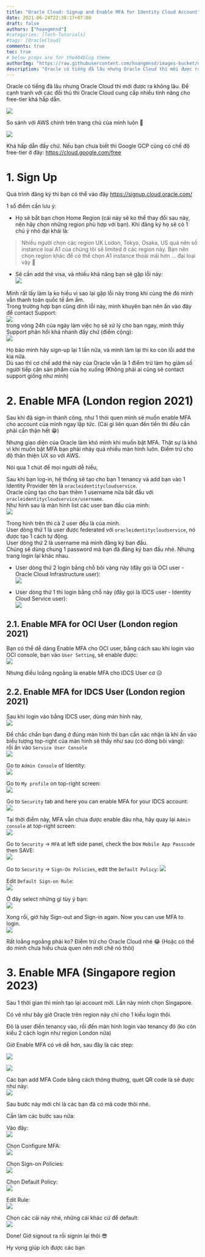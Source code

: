 ```yaml
---
title: "Oracle Cloud: Signup and Enable MFA for Identity Cloud Account"
date: 2021-06-24T22:38:17+07:00
draft: false
authors: ["hoangmnsd"]
#categories: [Tech-Tutorials]
#tags: [OracleCloud]
comments: true
toc: true
# below props are for the404blog theme
authorImg: "https://raw.githubusercontent.com/hoangmnsd/images-bucket/master/static/images/hoangmsnd-avatar001.jpg"
description: "Oracle có tiếng đã lâu nhưng Oracle Cloud thì mới được ra không lâu. Để cạnh tranh với các đối thủ thì Oracle Cloud cung cấp nhiều tính năng cho free-tier khá hấp dẫn. "
---
```


Oracle có tiếng đã lâu nhưng Oracle Cloud thì mới được ra không lâu. Để cạnh tranh với các đối thủ thì Oracle Cloud cung cấp nhiều tính năng cho free-tier khá hấp dẫn.  

![](https://raw.githubusercontent.com/hoangmnsd/images-bucket/master/static/images/oracle-cloud-free-tier1.jpg)  

So sánh với AWS chính trên trang chủ của mình luôn 🤣   

![](https://raw.githubusercontent.com/hoangmnsd/images-bucket/master/static/images/oracle-cloud-free-tier2.jpg)  

Khá hấp dẫn đấy chứ. Nếu bạn chưa biết thì Google GCP cũng có chế độ free-tier ở đây: https://cloud.google.com/free

# 1. Sign Up  

Quá trình đăng ký thì bạn có thể vào đây https://signup.cloud.oracle.com/

1 số điểm cần lưu ý:  

- Họ sẽ bắt bạn chọn Home Region (cái này sẽ ko thể thay đổi sau này, nên hãy chọn những region phù hợp với bạn). Khi đăng ký họ sẽ có 1 chú ý nhỏ đại khái là:
> Nhiều người chọn các region UK Lodon, Tokyo, Osaka, US quá nên số instance loại A1 của chúng tôi sẽ limited ở các region này. Bạn nên chọn region khác để có thể chọn A1 instance thoải mái hơn ... đại loại vậy 🤣

- Sẽ cần add thẻ visa, và nhiều khả năng bạn sẽ gặp lỗi này:  
![](https://raw.githubusercontent.com/hoangmnsd/images-bucket/master/static/images/oracle-cloud-vs-add-error.jpg)

Mình rất lấy làm lạ ko hiểu vì sao lại gặp lỗi này trong khi cùng thẻ đó mình vẫn thanh toán quốc tế ầm ầm.  
Trong trường hợp bạn cũng dính lỗi này, mình khuyên bạn nên ấn vào đây để contact Support:  
![](https://raw.githubusercontent.com/hoangmnsd/images-bucket/master/static/images/oracle-cloud-vs-add-error-2.jpg)  
trong vòng 24h của ngày làm việc họ sẽ xử lý cho bạn ngay, mình thấy Support phản hồi khá nhanh đấy chứ (điểm cộng):  
![](https://raw.githubusercontent.com/hoangmnsd/images-bucket/master/static/images/oracle-cloud-vs-add-error-3.jpg)

Họ bảo mình hãy sign-up lại 1 lần nữa, và mình làm lại thì ko còn lỗi add thẻ kia nữa.  
Dù sao thì cơ chế add thẻ này của Oracle vẫn là 1 điểm trừ làm họ giảm số người tiếp cận sản phẩm của họ xuống (Không phải ai cũng sẽ contact support giống như mình)  

# 2. Enable MFA (London region 2021)

Sau khi đã sign-in thành công, như 1 thói quen mình sẽ muốn enable MFA cho account của mình ngay lập tức. (Cái gì liên quan đến tiền thì đều cần phải cẩn thận hết 😁)

Nhưng giao diện của Oracle làm khó mình khi muốn bật MFA. Thật sự là khó vì khi muốn bật MFA bạn phải nhảy quá nhiều màn hình luôn. Điểm trừ cho độ thân thiện UX so với AWS. 

Nói qua 1 chút để mọi người dễ hiểu,  

Sau khi bạn log-in, hệ thống sẽ tạo cho bạn 1 tenancy và add bạn vào 1 Identity Provider tên là `oracleidentitycloudservice`.  
Oracle cũng tạo cho bạn thêm 1 username nữa bắt đầu với `oracleidentitycloudservice/username`.  
Như hình sau là màn hình list các user ban đầu của mình:  
![](https://raw.githubusercontent.com/hoangmnsd/images-bucket/master/static/images/oracle-cloud-user-1.jpg)

Trong hình trên thì cả 2 user đều là của mình.  
User dòng thứ 1 là user được federated với `oracleidentitycloudservice`, nó được tạo 1 cách tự động.  
User dòng thứ 2 là username mà mình đăng ký ban đầu.   
Chúng sẽ dùng chung 1 password mà bạn đã đăng ký ban đầu nhé. Nhưng trang login lại khác nhau.

- User dòng thứ 2 login bằng chỗ bôi vàng này (đây gọi là OCI user - Oracle Cloud Infrastructure user):  
![](https://raw.githubusercontent.com/hoangmnsd/images-bucket/master/static/images/oracle-cloud-login-ui.jpg)

- User dòng thứ 1 thì login bằng chỗ này (đây gọi là IDCS user - Identity Cloud Service user):  
![](https://raw.githubusercontent.com/hoangmnsd/images-bucket/master/static/images/oracle-cloud-user-2.jpg)

## 2.1. Enable MFA for OCI User (London region 2021)

Bạn có thể dễ dàng Enable MFA cho OCI user, bằng cách sau khi login vào OCI console, bạn vào `User Setting`, sẽ enable được:  
![](https://raw.githubusercontent.com/hoangmnsd/images-bucket/master/static/images/oracle-cloud-mfa-user-oci.jpg)

Nhưng điều loằng ngoằng là enable MFA cho IDCS User cơ 😥

## 2.2. Enable MFA for IDCS User (London region 2021)

Sau khi login vào bằng IDCS user, dùng màn hình này,   
![](https://raw.githubusercontent.com/hoangmnsd/images-bucket/master/static/images/oracle-cloud-user-2.jpg)

Để chắc chắn bạn đang ở đúng màn hình thì bạn cần xác nhận là khi ấn vào biểu tượng top-right của màn hình sẽ thấy như sau (có dòng bôi vàng):  
rồi ấn vào `Service User Console`  
![](https://raw.githubusercontent.com/hoangmnsd/images-bucket/master/static/images/oracle-cloud-idcs-user-top-right.jpg)

Go to `Admin Console` of Identity:  
![](https://raw.githubusercontent.com/hoangmnsd/images-bucket/master/static/images/oracle-cloud-idcs-admin-console.jpg)

Go to `My profile` on top-right screen:  
![](https://raw.githubusercontent.com/hoangmnsd/images-bucket/master/static/images/oracle-cloud-idcs-admin-profile.jpg)

Go to `Security` tab and here you can enable MFA for your IDCS account:  
![](https://raw.githubusercontent.com/hoangmnsd/images-bucket/master/static/images/oracle-cloud-idcs-admin-security-tab.jpg)

Tại thời điểm này, MFA vẫn chưa được enable đâu nha, hãy quay lại `Admin console` at top-right screen:  
![](https://raw.githubusercontent.com/hoangmnsd/images-bucket/master/static/images/oracle-cloud-idcs-admin-console2.jpg)

Go to `Security` -> `MFA` at left side panel, check the box `Mobile App Passcode` then SAVE:   
![](https://raw.githubusercontent.com/hoangmnsd/images-bucket/master/static/images/oracle-cloud-idcs-admin-console2-mfa.jpg)

Go to `Security` -> `Sign-On Policies`, edit the `Default Policy`: 
![](https://raw.githubusercontent.com/hoangmnsd/images-bucket/master/static/images/oracle-cloud-idcs-admin-security-signon-policies.jpg)

Edit `Default Sign-on Rule`:  
![](https://raw.githubusercontent.com/hoangmnsd/images-bucket/master/static/images/oracle-cloud-idcs-admin-security-signon-rules.jpg)

Ở đây select những gì tùy ý bạn:  
![](https://raw.githubusercontent.com/hoangmnsd/images-bucket/master/static/images/oracle-cloud-idcs-admin-security-signon-rules2.jpg)

Xong rồi, giờ hãy Sign-out and Sign-in again. Now you can use MFA to login.  
![](https://raw.githubusercontent.com/hoangmnsd/images-bucket/master/static/images/oracle-cloud-login-ui-mfa.jpg)

Rất loằng ngoằng phải ko? 
Điểm trừ cho Oracle Cloud nhé 😂 (Hoặc có thể do mình chưa hiểu chưa quen nên mới chê nó thôi)

# 3. Enable MFA (Singapore region 2023)

Sau 1 thời gian thì mình tạo lại account mới. Lần này mình chọn Singapore.

Có vẻ như bây giờ Oracle trên region này chỉ cho 1 kiểu login thôi.

Đó là user điền tenancy vào, rồi đến màn hình login vào tenancy đó (ko còn kiểu 2 cách login như region London nữa)

Giờ Enable MFA có vẻ dễ hơn, sau đây là các step:  

![](https://raw.githubusercontent.com/hoangmnsd/images-bucket/master/static/images/oracle-cloud-profile1.jpg)

![](https://raw.githubusercontent.com/hoangmnsd/images-bucket/master/static/images/oracle-cloud-profile1-sec.jpg)

Các bạn add MFA Code bằng cách thông thường, quét QR code là sẽ được như này:  
![](https://raw.githubusercontent.com/hoangmnsd/images-bucket/master/static/images/oracle-cloud-profile1-sec-mfa.jpg)

Sau bước này mới chỉ là các bạn đã có mã code thôi nhé.

Cần làm các bước sau nữa:

Vào đây:  
![](https://raw.githubusercontent.com/hoangmnsd/images-bucket/master/static/images/oracle-cloud-id-domain-df.jpg)

Chọn Configure MFA:  
![](https://raw.githubusercontent.com/hoangmnsd/images-bucket/master/static/images/oracle-cloud-config-mfa1.jpg)

Chọn Sign-on Policies:  
![](https://raw.githubusercontent.com/hoangmnsd/images-bucket/master/static/images/oracle-cloud-sson-policies.jpg)

Chọn Default Policy:  
![](https://raw.githubusercontent.com/hoangmnsd/images-bucket/master/static/images/oracle-cloud-default-son-policy.jpg)

Edit Rule:  
![](https://raw.githubusercontent.com/hoangmnsd/images-bucket/master/static/images/oracle-cloud-df-son-policy-edit.jpg)

Chọn các cái này nhé, những cái khác cứ để default:  
![](https://raw.githubusercontent.com/hoangmnsd/images-bucket/master/static/images/oracle-cloud-edit-rule-mfa.jpg)

Done! Giờ signout ra rồi signin lại thôi 😎

Hy vọng giúp ích được các bạn

